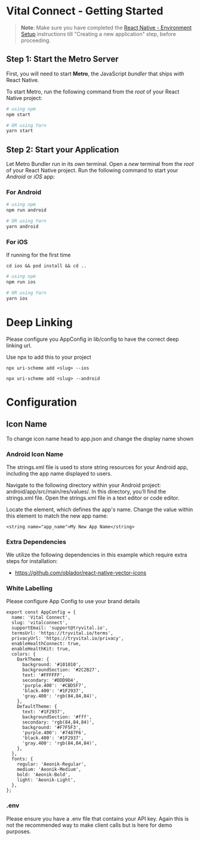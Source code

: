 
# Vital Connect - Getting Started

>**Note**: Make sure you have completed the [React Native - Environment Setup](https://reactnative.dev/docs/environment-setup) instructions till "Creating a new application" step, before proceeding.

## Step 1: Start the Metro Server

First, you will need to start **Metro**, the JavaScript _bundler_ that ships _with_ React Native.

To start Metro, run the following command from the _root_ of your React Native project:

```bash
# using npm
npm start

# OR using Yarn
yarn start
```

## Step 2: Start your Application

Let Metro Bundler run in its _own_ terminal. Open a _new_ terminal from the _root_ of your React Native project. Run the following command to start your _Android_ or _iOS_ app:

### For Android

```bash
# using npm
npm run android

# OR using Yarn
yarn android
```

### For iOS
If running for the first time 

```
cd ios && pod install && cd ..
```

```bash
# using npm
npm run ios

# OR using Yarn
yarn ios
```

# Deep Linking 

Please configure you AppConfig in lib/config to have the correct deep linking url. 

Use npx to add this to your project 

```
npx uri-scheme add <slug> --ios

npx uri-scheme add <slug> --android

```

# Configuration 

## Icon Name 

To change icon name head to app.json and change the display name shown

### Android Icon Name 

The strings.xml file is used to store string resources for your Android app, including the app name displayed to users.

Navigate to the following directory within your Android project: android/app/src/main/res/values/.
In this directory, you’ll find the strings.xml file.
Open the strings.xml file in a text editor or code editor.

Locate the <string name="app_name"> element, which defines the app's name.
Change the value within this element to match the new app name:

```
<string name="app_name">My New App Name</string>
```

### Extra Dependencies
We utilize the following dependencies in this example which require extra steps for installation:
- https://github.com/oblador/react-native-vector-icons

### White Labelling 

Please configure App Config to use your brand details 

```
export const AppConfig = {
  name: 'Vital Connect',
  slug: 'vitalconnect',
  supportEmail: 'support@tryvital.io',
  termsUrl: 'https://tryvital.io/terms',
  privacyUrl: 'https://tryvital.io/privacy',
  enableHealthConnect: true,
  enableHealthKit: true,
  colors: {
    DarkTheme: {
      background: '#101010',
      backgroundSection: '#2C2B27',
      text: '#FFFFFF',
      secondary: '#DDD9D4',
      'purple.400': '#CBD5F7',
      'black.400': '#1F2937',
      'gray.400': 'rgb(84,84,84)',
    },
    DefaultTheme: {
      text: '#1F2937',
      backgroundSection: '#fff',
      secondary: 'rgb(84,84,84)',
      background: '#F7F5F3',
      'purple.400': '#7487F6',
      'black.400': '#1F2937',
      'gray.400': 'rgb(84,84,84)',
    },
  },
  fonts: {
    regular: 'Aeonik-Regular',
    medium: 'Aeonik-Medium',
    bold: 'Aeonik-Bold',
    light: 'Aeonik-Light',
  },
};
```

### .env 

Please ensure you have a .env file that contains your API key. Again this is not the recommended way to make client calls but is here for demo purposes.
